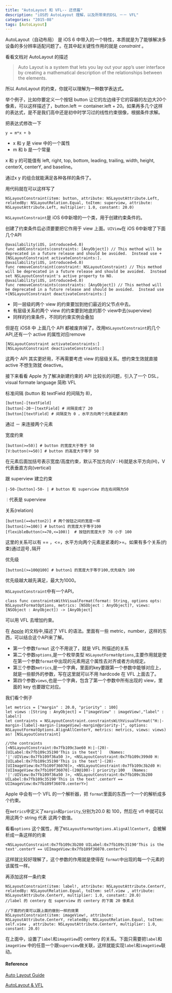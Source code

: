 ```yaml
---
title: "AutoLayout 和 VFL-- 还债篇"
description: "iOS的 AutoLayout 理解，以及所带来的DSL －－ VFL"
categories: "2015-08"
tags: [AutoLayout]
---
```


AutoLayout（自动布局） 是 iOS 6 中带入的一个特性，本质就是为了能够解决多设备的多分辨率适配问题了。在其中起关键性作用的就是 *constraint* 。

看看文档对 AutoLayout 的描述

> Auto Layout is a system that lets you lay out your app’s user interface by creating a mathematical description of the relationships between the elements. 

所以 AutoLayout 的约束，你就可以理解为一种数学表达式。

举个例子，比如你要定义一个按钮 button 让它的左边缘于它的容器的左边大20个像素，可以这样描述了，button.left ＝ container.left + 20。如果再多几个这样的表达式，是不是我们高中还是初中时学习过的线性约束很像，根据条件求解。

把表达式修改一下

	y = m*x + b

* x 和 y 是 view 中的一个属性
* m 和 b 是一个常量

x 和 y 的可能值有 left, right, top, bottom, leading, trailing, width, height, centerX, centerY, and baseline。

通过x y 的组合就能满足各种各样的条件了。

用代码就在可以这样写了

	NSLayoutConstraint(item: button, attribute: NSLayoutAttribute.Left, relatedBy: NSLayoutRelation.Equal, toItem: superview, attribute: NSLayoutAttribute.Left, multiplier: 1.0, constant: 20.0)                              

`NSLayoutConstraint`是 iOS 6中新增的一个类，用于创建约束条件的。

创建了约束条件后必须要要把它作用于 view 上面。`UIView`在 iOS 6中新增了下面几个API

    @availability(iOS, introduced=6.0)
    func addConstraints(constraints: [AnyObject]) // This method will be deprecated in a future release and should be avoided.  Instead use +[NSLayoutConstraint activateConstraints:].
    @availability(iOS, introduced=6.0)
    func removeConstraint(constraint: NSLayoutConstraint) // This method will be deprecated in a future release and should be avoided.  Instead set NSLayoutConstraint's active property to NO.
    @availability(iOS, introduced=6.0)
    func removeConstraints(constraints: [AnyObject]) // This method will be deprecated in a future release and should be avoided.  Instead use +[NSLayoutConstraint deactivateConstraints:]

* 同一层级的两个 view 的约束要加到他们最近的父节点中去。
* 有层级关系的两个 view 的约束要到地底的那个 view中去(superview)
* 同样的约束条件，不同的约束实例会叠加

但是在 iOS8 中 上面几个 API 都被废弃掉了。改用`NSLayoutConstraint`的几个 API,还有一个 active 的属性对应remove

	[NSLayoutConstraint activateConstraints:]
	[NSLayoutConstraint deactivateConstraints:]

这两个  API 其实更好用，不再需要考虑 view 的层级关系。想约束生效就直接 active 不想生效就 deactive。

接下来看看 Apple 为了解决新建约束的 API 比较长的问题，引入了一个 DSL，visual formate language 简称 VFL

标准间隔 (button 和 textField 的间隔为 8)，

	[button]-[textField]
	[button]-20－[textField] # 间隔变成了 20
	[button][textField] # 间隔变为 0 ，水平方向两个元素是紧凑的

通过 － 来连接两个元素

宽度约束

	[button(>=50)] # button 的宽度大于等于 50
	[V:button(>=50)] # button 的高度大于等于 50

在元素后面加括号表示宽度/高度约束，默认不加方向(V : H)就是水平方向(H)，V 代表垂直方向(vertical)

跟 superview 建立约束
	
	|-50-[button]-50- | # button 和 superview 的左右间隔为50 
 
`｜`代表是 superview

关系(relation)

	[button1(==button2)] # 两个按钮之间的宽度一样
	[button1(>=100)] # button1 的宽度大于等于100
	[flexibleButton(>=70,<=100)]  # 按钮的宽度大于 70 小于 100

这里的关系可以有 == ，<=，水平方向两个元素是紧凑的>=。如果有多个关系(约束)通过逗号`,`隔开

优先级

	[button1(>=100@100] # button1 的宽度大于等于100,优先级为 100

优先级越大越先满足，最大为1000。

`NSLayoutConstraint`中有一个API，

	class func constraintsWithVisualFormat(format: String, options opts: NSLayoutFormatOptions, metrics: [NSObject : AnyObject]?, views: [NSObject : AnyObject]) -> [AnyObject]

可以用 VFL 去增加约束。

在 [Apple](https://developer.apple.com/library/prerelease/ios/documentation/UserExperience/Conceptual/AutolayoutPG/VisualFormatLanguage/VisualFormatLanguage.html#//apple_ref/doc/uid/TP40010853-CH3-SW11) 的文档中,描述了 VFL 的语法。里面有一些 metric，number，这样的东西，可以结合这个API来了解。

* 第一个参数`format` 这个不用说了，就是 VFL 所描述的关系
* 第二个参数`options`,是一个枚举类型 `NSLayoutFormatOptions`,主要作用就是使在第一个参数`format`中出现的元素用这个属性去对齐或者方向规定。
* 第三个参数`metrics`,是一个字典，里面的key要跟第一个参数中能够对应上，就是一些额外的参数，写在这里就可以不用 hardcode 在 VFL 上面去了。
* 第四个参数`views`,也是一个字典，包含了第一个参数中所有出现的 view，里面的 key 也要跟它对应。


我们看个例子

	let metrics = ["margin" : 20.0, "priority" : 100]
    let views :[String : AnyObject] = ["imageView" : imageView!,"label" : label!]
    let contraints = NSLayoutConstraint.constraintsWithVisualFormat("H:|-margin-[label]-margin-[imageView]-margin@priority-|", options: NSLayoutFormatOptions.AlignAllCenterY, metrics: metrics, views: views) as! [NSLayoutConstraint]

    //the contraints 
	[<NSLayoutConstraint:0x7fb109c3ae60 H:|-(20)-[UILabel:0x7fb109c35190'This is the text']   (Names: '|':UIView:0x7fb109f36a50 )>, <NSLayoutConstraint:0x7fb109c399d0 H:[UILabel:0x7fb109c35190'This is the text']-(20)-[UIImageView:0x7fb109f36070]>, <NSLayoutConstraint:0x7fb109c3b2d0 H:[UIImageView:0x7fb109f36070]-(20@100)-| priority:100   (Names: '|':UIView:0x7fb109f36a50 )>, <NSLayoutConstraint:0x7fb109c3b280 UILabel:0x7fb109c35190'This is the text'.centerY == UIImageView:0x7fb109f36070.centerY>]

Apple 中会有一个 VFL 的一个解析器，把 `format`里面的东西一个一个的解析成多个约束。

在`metrics`中定义了`margin`和`priority`,分别为20.0 和 100，然后在 vfl 中就可以用这两个 string 代表 这两个数值。

看看`options` 这个属性，用了`NSLayoutFormatOptions.AlignAllCenterY`，会被解析成一条这样的约束

	<NSLayoutConstraint:0x7fb109c3b280 UILabel:0x7fb109c35190'This is the text'.centerY == UIImageView:0x7fb109f36070.centerY>]

这样就比较好理解了，这个参数的作用就是使得在 `format`中出现的每一个元素的该属性一样。

再添加这样一条约束

	NSLayoutConstraint(item: label!, attribute: NSLayoutAttribute.CenterY, relatedBy: NSLayoutRelation.Equal, toItem: self.view , attribute: NSLayoutAttribute.CenterY, multiplier: 1.0, constant: 20.0)
	//label 的 centery 在 superview 的 centery 的下面 20 像素点

	//下面的约束可以跟上面的做到一样的效果
	NSLayoutConstraint(item: imageView!, attribute: NSLayoutAttribute.CenterY, relatedBy: NSLayoutRelation.Equal, toItem: self.view , attribute: NSLayoutAttribute.CenterY, multiplier: 1.0, constant: 20.0)

在上面中，设置了`label`和`imageView`的 centery 的关系。下面只需要把`label`和`imageView` 中的任意一个跟`superview`做关联，这样就能实现`label`和`imageView`联动。



#### Reference

[Auto Layout Guide](https://developer.apple.com/library/prerelease/ios/documentation/UserExperience/Conceptual/AutolayoutPG/Introduction/Introduction.html#//apple_ref/doc/uid/TP40010853-CH13-SW1)

[AutoLayout & VFL](http://objc.co/2014/11/26/AutoLayout-VFL/)
                      

